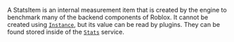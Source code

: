 A StatsItem is an internal measurement item that is created by the engine to
benchmark many of the backend components of Roblox. It cannot be created using
[`Instance`](https://create.roblox.com/docs/reference/engine/datatypes/Instance), but its value can be read by plugins. They can be
found stored inside of the [`Stats`](https://create.roblox.com/docs/reference/engine/classes/Stats) service.